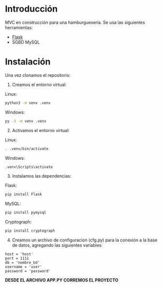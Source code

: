 # Introducción

MVC en construcción para una hamburguesería. Se usa las siguientes herramientas:

- [Flask](https://flask.palletsprojects.com/en/2.3.x/http:// "Flask")
- SGBD MySQL

# Instalación

Una vez clonamos el repositorio:

1. Creamos el entorno virtual:
<p>Linux:</p>

```bash
python3 -m venv .venv
```

<p>Windows:</p>

```bash
py -3 -m venv .venv
```

2. Activamos el entorno virtual:
<p>Linux:</p>

```bash
. .venv/bin/activate
```

<p>Windows:</p>

```bash
.venv\Scripts\activate
```

3. Instalamos las dependencias:
<p>Flask:</p>

```bash
pip install Flask
```

<p>MySQL:</p>

```bash
pip install pymysql
```

<p>Cryptograph:</p>

```bash
pip install cryptograph
```

4. Creamos un archivo de configuracion (cfg.py) para la conexión a la base de datos, agregando las siguientes variables:

```
host = 'host'
port = 1111
db = 'nombre_bd'
username = 'user'
password = 'password'
```

**DESDE EL ARCHIVO APP.PY CORREMOS EL PROYECTO**
